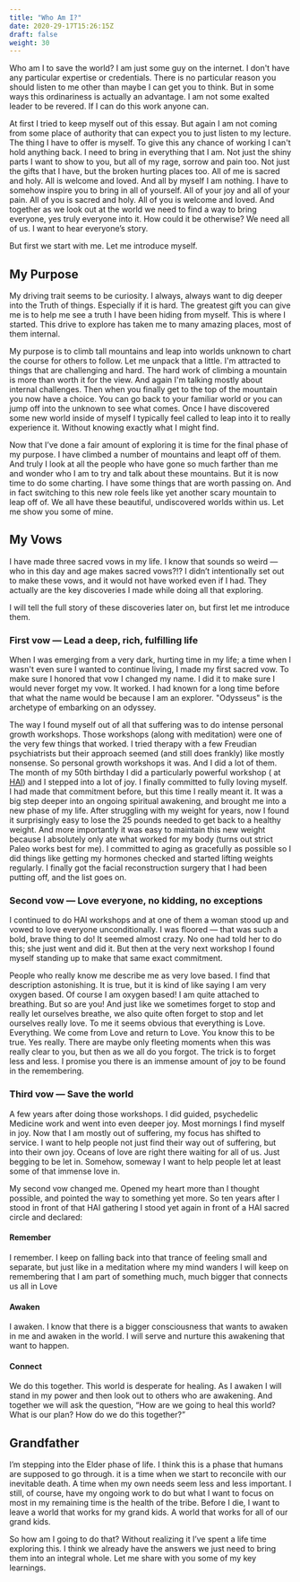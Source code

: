 ```yaml
---
title: "Who Am I?"
date: 2020-29-17T15:26:15Z
draft: false
weight: 30
---
```

Who am I to save the world? I am just some guy on the internet. I don't have any particular expertise or credentials. There is no particular reason you should listen to me other than maybe I can get you to think. But in some ways this ordinariness is actually an advantage. I am not some exalted leader to be revered. If I can do this work anyone can.

At first I tried to keep myself out of this essay. But again I am not coming from some place of authority that can expect you to just listen to my lecture. The thing I have to offer is myself. To give this any chance of working I can't hold anything back. I need to bring in everything that I am. Not just the shiny parts I want to show to you, but all of my rage, sorrow and pain too. Not just the gifts that I have, but the broken hurting places too. All of me is sacred and holy. All is welcome and loved. And all by myself I am nothing. I have to somehow inspire you to bring in all of yourself. All of your joy and all of your pain. All of you is sacred and holy. All of you is welcome and loved. And together as we look out at the world we need to find a way to bring everyone, yes truly everyone into it. How could it be otherwise? We need all of us. I want to hear everyone’s story.

 But first we start with me. Let me introduce myself.

## My Purpose

My driving trait seems to be curiosity. I always, always want to dig deeper into the Truth of things.  Especially if it is hard. The greatest gift you can give me is to help me see a truth I have been hiding from myself. This is where I started. This drive to explore has taken me to many amazing places, most of them internal.

My purpose is to climb tall mountains and leap into worlds unknown to chart the course for others to follow. Let me unpack that a little. I'm attracted to things that are challenging and hard. The hard work of climbing a mountain is more than worth it for the view. And again I'm talking mostly about internal challenges. Then when you finally get to the top of the mountain you now have a choice. You can go back to your familiar world or you can jump off into the unknown to see what comes. Once I have discovered some new world inside of myself I typically feel called to leap into it to really experience it. Without knowing exactly what I might find. 

Now that I’ve done a fair amount of exploring it is time for the final phase of my purpose.  I have climbed a number of mountains and leapt off of them. And truly I look at all the people who have gone so much farther than me and wonder who I am to try and talk about these mountains. But it is now time to do some charting. I have some things that are worth passing on. And in fact switching to this new role feels like yet another scary mountain to leap off of. We all have these beautiful, undiscovered worlds within us. Let me show you some of mine.

## My Vows

I have made three sacred vows in my life. I know that sounds so weird — who in this day and age makes sacred vows?!? I didn’t intentionally set out to make these vows, and it would not have worked even if I had. They actually are the key discoveries I made while doing all that exploring.

I will tell the full story of these discoveries later on, but first let me introduce them. 

### First vow  — Lead a deep, rich, fulfilling life

When I was emerging from a very dark, hurting time in my life; a time when I wasn't even sure I wanted to continue living, I made my first sacred vow. To make sure I honored that vow I changed my name. I did it to make sure I would never forget my vow. It worked. I had known for a long time before that what the name would be because I am an explorer. "Odysseus" is the archetype of embarking on an odyssey.

The way I found myself out of all that suffering was to do intense personal growth workshops. Those workshops (along with meditation) were one of the very few things that worked. I tried therapy with a few Freudian psychiatrists but their approach seemed (and still does frankly) like mostly nonsense. So personal growth workshops it was. And I did a lot of them. The month of my 50th birthday I did a particularly powerful workshop ( at [HAI][1]) and I stepped into a lot of joy. I finally committed to fully loving myself. I had made that commitment before, but this time I really meant it. It was a big step deeper into an ongoing spiritual awakening, and brought me into a new phase of my life. After struggling with my weight for years, now I found it surprisingly easy to lose the 25 pounds needed to get back to a healthy weight. And more importantly it was easy to maintain this new weight because I absolutely only ate what worked for my body (turns out strict Paleo works best for me). I committed to aging as gracefully as possible so I did things like getting my hormones checked and started lifting weights regularly. I finally got the facial reconstruction surgery that I had been putting off, and the list goes on.

### Second vow — Love everyone, no kidding, no exceptions

I continued to do HAI workshops and at one of them a woman stood up and vowed to love everyone unconditionally. I was floored — that was such a bold, brave thing to do! It seemed almost crazy. No one had told her to do this; she just went and did it. But then at the very next workshop I found myself standing up to make that same exact commitment.  

People who really know me describe me as very love based. I find that description astonishing. It is true, but it is kind of like saying I am very oxygen based. Of course I am oxygen based! I am quite attached to breathing. But so are you! And just like we sometimes forget to stop and really let ourselves breathe, we also quite often forget to stop and let ourselves really love. To me it seems obvious that everything is Love. Everything. We come from Love and return to Love. You know this to be true. Yes really. There are maybe only fleeting moments when this was really clear to you, but then as we all do you forgot. The trick is to forget less and less. I promise you there is an immense amount of joy to be found in the remembering.

### Third vow — Save the world

A few years after doing those workshops. I did guided, psychedelic Medicine work and went into even deeper joy. Most mornings I find myself in joy. Now that I am mostly out of suffering, my focus has shifted to service. I want to help people not just find their way out of suffering, but into their own joy. Oceans of love are right there waiting for all of us. Just begging to be let in. Somehow, someway I want to help people let at least some of that immense love in.

My second vow changed me. Opened my heart more than I thought possible, and pointed the way to something yet more. So ten years after I stood in front of that HAI gathering I stood yet again in front of a HAI sacred circle and declared:

#### Remember
I remember. I keep on falling back into that trance of feeling small and separate, but just like in a meditation where my mind wanders I will keep on remembering that I am part of something much, much bigger that connects us all in Love

#### Awaken
I awaken. I know that there is a bigger consciousness that wants to awaken in me and awaken in the world. I will serve and nurture this awakening that want to happen.

#### Connect 
We do this together. This world is desperate for healing. As I awaken I will stand in my power and then look out to others who are awakening. And together we will ask the question, “How are we going to heal this world? What is our plan? How do we do this together?”

## Grandfather

 I’m stepping into the Elder phase of life. I think this is a phase that humans are supposed to go through. it is a time when we start to reconcile with our inevitable death. A time when my own needs seem less and less important. I still, of course, have my ongoing work to do but what I want to focus on most in my remaining time is the health of the tribe. Before I die, I want to leave a world that works for my grand kids. A world that works for all of our grand kids.

So how am I going to do that? Without realizing it I’ve spent a life time exploring this. I think we already have the answers we just need to bring them into an integral whole. Let me share with you some of my key learnings.


[1]:	https://www1.hai.org/